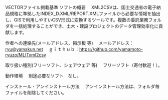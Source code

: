 VECTORファイル掲載基準
ソフトの概要
　XML2CSVは、国土交通省の電子納品規格に準拠したINDEX_D.XML/REPORT.XMLファイルから必要な情報を抽出し、GISで利用しやすいCSV形式に変換するツールです。複数の委託業務フォルダを一括処理することができ、土木・建設プロジェクトのデータ管理効率化に貢献します。

作者への連絡先(メールアドレス、掲示板 等)
　メールアドレス：ryu@yamakun.net
　ｇｉｔｈｕｂ：https://github.com/yamamoto-ryuzo/MLITxml2csv

取り扱い種別(フリーソフト、シェアウェア 等)
　フリーソフト（寄付歓迎！）。

動作環境
　別途必要なソフト　なし。

インストール・アンインストール方法
　アンインストール方法は、フォルダ毎ファイルを削除してください。
